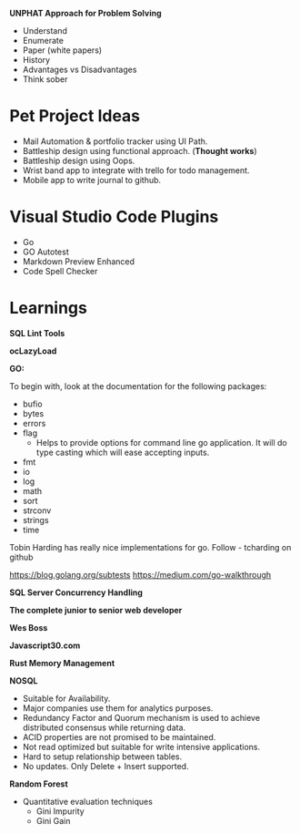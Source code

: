 **UNPHAT Approach for Problem Solving** 
- Understand
- Enumerate 
- Paper (white papers) 
- History
- Advantages vs Disadvantages 
- Think sober

# Pet Project Ideas
* Mail Automation & portfolio tracker using UI Path.
* Battleship design using functional approach. (**Thought works**)
* Battleship design using Oops. 
* Wrist band app to integrate with trello for todo management.
* Mobile app to write journal to github.

# Visual Studio Code Plugins
* Go
* GO Autotest
* Markdown Preview Enhanced
* Code Spell Checker

# Learnings

**SQL Lint Tools**

**ocLazyLoad**

**GO:**

To begin with, look at the documentation for the following packages:
*  bufio
*  bytes
*  errors
*  flag
    - Helps to provide options for command line go application. It will do type casting which will ease accepting inputs.
*  fmt
*  io
*  log
*  math
*  sort
*  strconv
*   strings
*  time

Tobin Harding has really nice implementations for go. 
Follow - tcharding on github

https://blog.golang.org/subtests
https://medium.com/go-walkthrough

**SQL Server Concurrency Handling**

**The complete junior to senior web developer**

**Wes Boss**

**Javascript30.com**

**Rust Memory Management**

**NOSQL**
 * Suitable for Availability. 
 * Major companies use them for analytics purposes.
 * Redundancy Factor and Quorum mechanism is used to achieve distributed consensus while returning data.
 * ACID properties are not promised to be maintained.
 * Not read optimized but suitable for write intensive applications.
 * Hard to setup relationship between tables.
 * No updates. Only Delete + Insert supported.
 
**Random Forest**
* Quantitative evaluation techniques
    *   Gini Impurity
    *   Gini Gain
